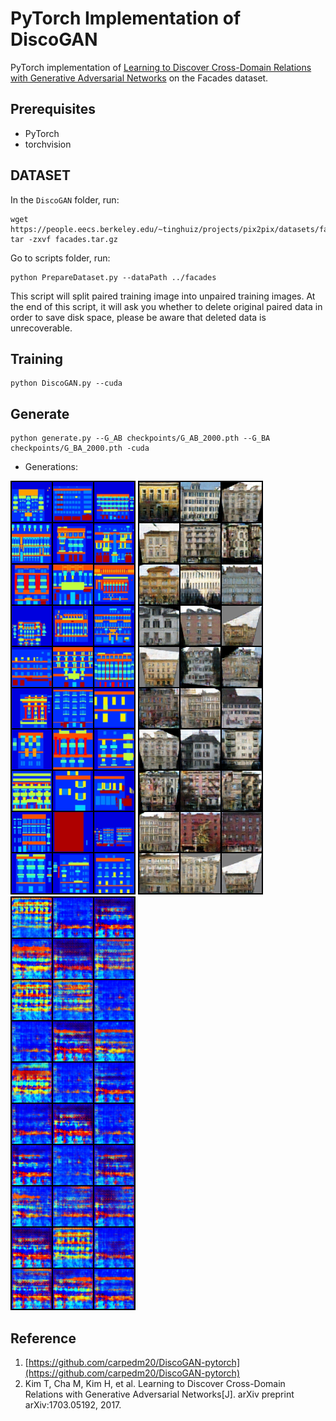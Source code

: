 # PyTorch Implementation of DiscoGAN

PyTorch implementation of [Learning to Discover Cross-Domain Relations with Generative Adversarial Networks](https://arxiv.org/abs/1703.05192) on the Facades dataset.

## Prerequisites
- PyTorch
- torchvision

## DATASET

  In the `DiscoGAN` folder, run:
  ```
  wget https://people.eecs.berkeley.edu/~tinghuiz/projects/pix2pix/datasets/facades.tar.gz
  tar -zxvf facades.tar.gz
  ```
  Go to scripts folder, run:
  ```
  python PrepareDataset.py --dataPath ../facades
  ```
  This script will split paired training image into unpaired training images. At the end of this script, it will ask you whether to delete original paired data in order to save disk space, please be aware that deleted data is unrecoverable.
  
## Training
  ```
  python DiscoGAN.py --cuda
  ```

## Generate
  ```
  python generate.py --G_AB checkpoints/G_AB_2000.pth --G_BA checkpoints/G_BA_2000.pth -cuda
  ```

- Generations:

![A](samples/A.png "A") ![AB](samples/AB.png "AB") ![ABA](samples/ABA.png "ABA")

## Reference
1. [https://github.com/carpedm20/DiscoGAN-pytorch](https://github.com/carpedm20/DiscoGAN-pytorch)
2. Kim T, Cha M, Kim H, et al. Learning to Discover Cross-Domain Relations with Generative Adversarial Networks[J]. arXiv preprint arXiv:1703.05192, 2017.
